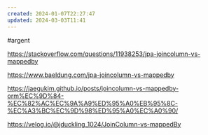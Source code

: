 ```yaml
---
created: 2024-01-07T22:27:47
updated: 2024-03-03T11:41
---
```

#argent 

https://stackoverflow.com/questions/11938253/jpa-joincolumn-vs-mappedby

https://www.baeldung.com/jpa-joincolumn-vs-mappedby

https://jaegukim.github.io/posts/joincolumn-vs-mappedby-orm%EC%9D%84-%EC%82%AC%EC%9A%A9%ED%95%A0%EB%95%8C-%EC%A3%BC%EC%9D%98%ED%95%A0%EC%A0%90/

https://velog.io/@jduckling_1024/JoinColumn-vs-mappedBy
